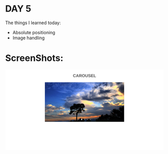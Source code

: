 # DAY 5

The things I learned today:

- Absolute positioning
- Image handling

# ScreenShots:

![alt text](./src/day5img1.png)
